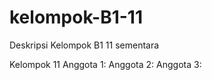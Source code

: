 # kelompok-B1-11
Deskripsi Kelompok B1 11 sementara

Kelompok 11
Anggota 1: 
Anggota 2: 
Anggota 3: 
